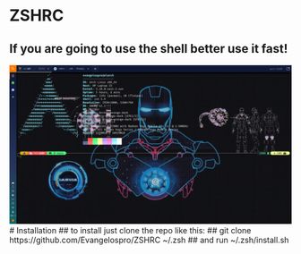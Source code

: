 # ZSHRC
## If you are going to use the shell better use it fast!
<img src="zshrc-git-cover.png" >
# Installation
## to install just clone the repo like this:
## git clone https://github.com/Evangelospro/ZSHRC ~/.zsh
## and run ~/.zsh/install.sh
